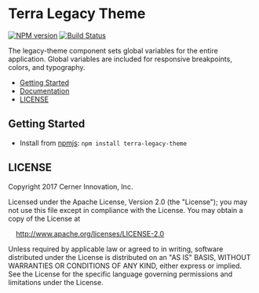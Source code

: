 # Terra Legacy Theme

[![NPM version](http://img.shields.io/npm/v/terra-legacy-theme.svg)](https://www.npmjs.org/package/terra-legacy-theme)
[![Build Status](https://travis-ci.org/cerner/terra-ui.svg?branch=master)](https://travis-ci.org/cerner/terra-ui)

The legacy-theme component sets global variables for the entire application. Global variables are included for responsive breakpoints, colors, and typography.

- [Getting Started](#getting-started)
- [Documentation](https://github.com/cerner/terra-ui/tree/master/packages/terra-legacy-theme/docs)
- [LICENSE](#license)

## Getting Started

- Install from [npmjs](https://www.npmjs.com): `npm install terra-legacy-theme`

## LICENSE

Copyright 2017 Cerner Innovation, Inc.

Licensed under the Apache License, Version 2.0 (the "License"); you may not use this file except in compliance with the License. You may obtain a copy of the License at

&nbsp;&nbsp;&nbsp;&nbsp;http://www.apache.org/licenses/LICENSE-2.0

Unless required by applicable law or agreed to in writing, software distributed under the License is distributed on an "AS IS" BASIS, WITHOUT WARRANTIES OR CONDITIONS OF ANY KIND, either express or implied. See the License for the specific language governing permissions and limitations under the License.
